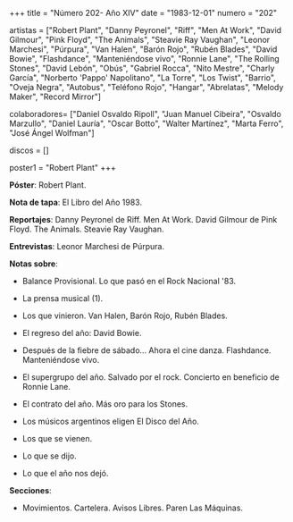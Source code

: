 +++
title = "Número 202- Año XIV"
date = "1983-12-01"
numero = "202"

artistas = ["Robert Plant", "Danny Peyronel", "Riff", "Men At Work", "David Gilmour", "Pink Floyd", "The Animals", "Steavie Ray Vaughan", "Leonor Marchesi", "Púrpura", "Van Halen", "Barón Rojo", "Rubén Blades", "David Bowie", "Flashdance", "Manteniéndose vivo", "Ronnie Lane", "The Rolling Stones", "David Lebón", "Obús", "Gabriel Rocca", "Nito Mestre", "Charly García", "Norberto 'Pappo' Napolitano", "La Torre", "Los Twist", "Barrio", "Oveja Negra", "Autobus", "Teléfono Rojo", "Hangar", "Abrelatas", "Melody Maker", "Record Mirror"]

colaboradores= ["Daniel Osvaldo Ripoll", "Juan Manuel Cibeira", "Osvaldo Marzullo", "Daniel Lauría", "Oscar Botto", "Walter Martínez", "Marta Ferro", "José Ángel Wolfman"]

discos = []

poster1 = "Robert Plant"
+++

**Póster**: Robert Plant.

**Nota de tapa**: El Libro del Año 1983.

**Reportajes**: Danny Peyronel de Riff. Men At Work. David Gilmour de Pink Floyd. The Animals. Steavie Ray Vaughan.

**Entrevistas**: Leonor Marchesi de Púrpura. 

**Notas sobre**:

- Balance Provisional. Lo que pasó en el Rock Nacional '83.

- La prensa musical (1). 

- Los que vinieron. Van Halen, Barón Rojo, Rubén Blades.

- El regreso del año: David Bowie.

- Después de la fiebre de sábado... Ahora el cine danza. Flashdance. Manteniéndose vivo.

- El supergrupo del año. Salvado por el rock. Concierto en beneficio de Ronnie Lane.

- El contrato del año. Más oro para los Stones.

- Los músicos argentinos eligen El Disco del Año.

- Los que se vienen.

- Lo que se dijo.

- Lo que el año nos dejó.

**Secciones**:

- Movimientos. Cartelera. Avisos Libres. Paren Las Máquinas.